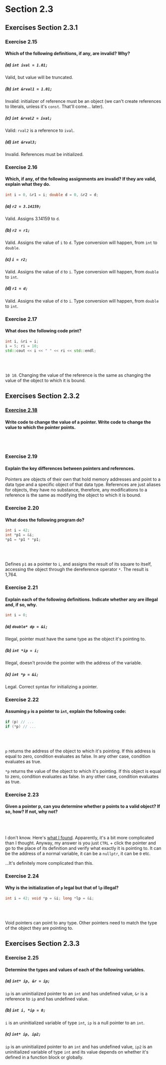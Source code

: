 # Section 2.3
## Exercises Section 2.3.1
### Exercise 2.15
#### Which of the following definitions, if any, are invalid? Why?
##### (a) `int ival = 1.01;`
Valid, but value will be truncated. <br/>

##### (b) `int &rval1 = 1.01;`
Invalid: initializer of reference must be an object (we can't create references to literals, unless it's `const`. That'll come... later). <br/>

##### (c) `int &rval2 = ival;`
Valid: `rval2` is a reference to `ival`. <br/>

##### (d) `int &rval3;`
Invalid. References must be initialized. <br/>

### Exercise 2.16
#### Which, if any, of the following assignments are invalid? If they are valid, explain what they do.
```c++
int i = 0, &r1 = i; double d = 0, &r2 = d;
```
##### (a) `r2 = 3.14159;`
Valid. Assigns 3.14159 to `d`. <br/>

##### (b) `r2 = r1;`
Valid. Assigns the value of `i` to `d`. Type conversion will happen, from `int` to `double`. <br/>

##### (c) `i = r2;`
Valid. Assigns the value of `d` to `i`. Type conversion will happen, from `double` to `int`. <br/>

##### (d) `r1 = d;`
Valid. Assigns the value of `d` to `i`. Type conversion will happen, from `double` to `int`. <br/>

### Exercise 2.17
#### What does the following code print?
```c++
int i, &ri = i;
i = 5; ri = 10;
std::cout << i << " " << ri << std::endl;
```
<br/>
<br/>

`10 10`. Changing the value of the reference is the same as changing the value of the object to which it is bound.

## Exercises Section 2.3.2
### [Exercise 2.18](url)
#### Write code to change the value of a pointer. Write code to change the value to which the pointer points.
<br/>
<br/>

### Exercise 2.19
#### Explain the key differences between pointers and references.
Pointers are objects of their own that hold memory addresses and point to a data type and a specific object of that data type.
References are just aliases for objects, they have no substance, therefore, any modifications to a reference is the 
same as modifying the object to which it is bound.

### Exercise 2.20
#### What does the following program do?
```c++
int i = 42;
int *p1 = &i;
*p1 = *p1 * *p1;
```
<br/>
<br/>

Defines `p1` as a pointer to `i`, and assigns the result of its square to itself, accessing the object through the dereference operator `*`. The result is 1,764.

### Exercise 2.21
#### Explain each of the following definitions. Indicate whether any are illegal and, if so, why.
```c++
int i = 0;
```
##### (a) `double* dp = &i;`
Illegal, pointer must have the same type as the object it's pointing to. <br/>

##### (b) `int *ip = i;`
Illegal, doesn't provide the pointer with the address of the variable. <br/>

##### (c) `int *p = &i;`
Legal. Correct syntax for initializing a pointer.

### Exercise 2.22
#### Assuming `p` is a pointer to `int`, explain the following code:
```c++
if (p) // ...
if (*p) // ...
```
<br/>
<br/>

`p` returns the address of the object to which it's pointing. If this address
is equal to zero, condition evaluates as false. In any other case, condition
evaluates as true. <br/>

`*p` returns the value of the object to which it's pointing. If this object
is equal to zero, condition evaluates as false. In any other case, condition
evaluates as true.

### Exercise 2.23
#### Given a pointer p, can you determine whether p points to a valid object? If so, how? If not, why not?
<br/>
<br/>

I don't know. Here's [what I found](https://stackoverflow.com/questions/17202570/c-is-it-possible-to-determine-whether-a-pointer-points-to-a-valid-object).
Apparently, it's a bit more complicated than I thought. Anyway, my answer is you just `CTRL` + click the pointer and go to the place of its definition and verify
what exactly it is pointing to. It can be the address of a normal variable, it can be a `nullptr`, it can be `0` etc.

...It's definitely more complicated than this.

### Exercise 2.24
#### Why is the initialization of `p` legal but that of `lp` illegal?
```c++
int i = 42; void *p = &i; long *lp = &i;
```
<br/>
<br/>

Void pointers can point to any type. Other pointers need to match the type of the object they are pointing to.

## Exercises Section 2.3.3
### Exercise 2.25
#### Determine the types and values of each of the following variables.
##### (a) `int* ip, &r = ip;`
`ip` is an uninitialized pointer to an `int` and has undefined value, `&r` is a reference to `ip` and has undefined value. <br/>

##### (b) `int i, *ip = 0;`
`i` is an uninitialized variable of type `int`, `ip` is a null pointer to an `int`. <br/>

##### (c) `int* ip, ip2;`
`ip` is an uninitialized pointer to an `int` and has undefined value, `ip2` is an uninitialized variable of type `int` and its value depends on 
whether it's defined in a function block or globally.
